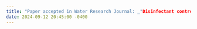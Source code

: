```yaml
---
title: "Paper accepted in Water Research Journal: _"Disinfectant control in drinking water networks: Integrating advection-dispersion-reaction models and byproduct constraints"_ <a href="https://www.sciencedirect.com/science/article/pii/S004313542401340X?via%3Dihub" target="_blank">Paper Link <i class="fas fa-angle-double-right"></i></a>"
date: 2024-09-12 20:45:00 -0400
---
```

